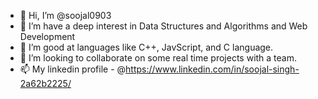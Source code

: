 - 👋 Hi, I’m @soojal0903
- 👀 I’m have a deep interest in Data Structures and Algorithms and Web Development
- 🌱 I’m good at languages like C++, JavScript, and C language.
- 💞️ I’m looking to collaborate on some real time projects with a team.
- 📫 My linkedin profile - @https://www.linkedin.com/in/soojal-singh-2a62b2225/

<!---
soojal0903/soojal0903 is a ✨ special ✨ repository because its `README.md` (this file) appears on your GitHub profile.
You can click the Preview link to take a look at your changes.
--->
